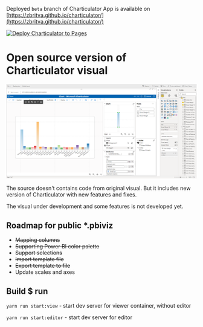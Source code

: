 
Deployed `beta` branch of Charticulator App is available on [https://zbritva.github.io/charticulator/](https://zbritva.github.io/charticulator/)

[![Deploy Charticulator to Pages](https://github.com/zBritva/charticulator/actions/workflows/static.yml/badge.svg)](https://github.com/zBritva/charticulator/actions/workflows/static.yml)

# Open source version of Charticulator visual

![Charticulator visual](app.png)

The source doesn't contains code from original visual. But it includes new version of Charticulator with new features and fixes.

The visual under development and some features is not developed yet.

## Roadmap for public *.pbiviz

* ~~Mapping columns~~
* ~~Supporting Power BI color palette~~
* ~~Support selections~~
* ~~Import template file~~
* ~~Export template to file~~
* Update scales and axes


## Build $ run

`yarn run start:view` - start dev server for viewer container, without editor

`yarn run start:editor` - start dev server for editor 
 
